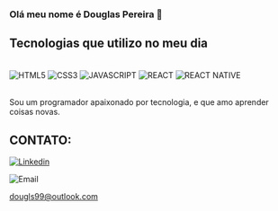 
### Olá  meu nome é Douglas Pereira 👋

## Tecnologias que utilizo no meu dia

<div style="display: inline_block"><br/>
  <img align="center" alt="HTML5" src="https://img.shields.io/badge/HTML5-E34F26?style=for-the-badge&logo=html5&logoColor=white"/>
  <img align="center" alt="CSS3" src="https://img.shields.io/badge/CSS3-1572B6?style=for-the-badge&logo=css3&logoColor=white"/>
  <img align="center" alt="JAVASCRIPT" src="https://img.shields.io/badge/JavaScript-F7DF1E?style=for-the-badge&logo=javascript&logoColor=black"/>
  <img align="center" alt="REACT" src="https://img.shields.io/badge/React-20232A?style=for-the-badge&logo=react&logoColor=61DAFB"/>
  <img align="center" alt="REACT NATIVE" src="https://img.shields.io/badge/React-20232A?style=for-the-badge&logo=react&logoColor=61DAFB"/>
</div><br/>

Sou um programador apaixonado por tecnologia, e que amo aprender coisas novas.

## CONTATO:

[![Linkedin](https://img.shields.io/badge/LinkedIn-0077B5?style=for-the-badge&logo=linkedin&logoColor=white)](https://www.linkedin.com/in/douglas-pereira-783b63217/)

<img align="center" alt="Email" src="https://img.shields.io/badge/Microsoft_Outlook-0078D4?style=for-the-badge&logo=microsoft-outlook&logoColor=white"/><br/>

dougls99@outlook.com
